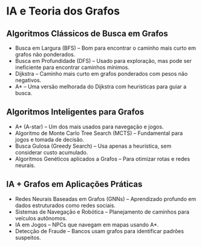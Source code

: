 # IA e Teoria dos Grafos
## Algoritmos Clássicos de Busca em Grafos
* Busca em Largura (BFS) – Bom para encontrar o caminho mais curto em grafos não ponderados.
* Busca em Profundidade (DFS) – Usado para exploração, mas pode ser ineficiente para encontrar caminhos mínimos.
* Dijkstra – Caminho mais curto em grafos ponderados com pesos não negativos.
* A* – Uma versão melhorada do Dijkstra com heurísticas para guiar a busca.
 
## Algoritmos Inteligentes para Grafos
* A* (A-star) – Um dos mais usados para navegação e jogos.
* Algoritmo de Monte Carlo Tree Search (MCTS) – Fundamental para jogos e tomada de decisão.
* Busca Gulosa (Greedy Search) – Usa apenas a heurística, sem considerar custo acumulado.
* Algoritmos Genéticos aplicados a Grafos – Para otimizar rotas e redes neurais.
 
## IA + Grafos em Aplicações Práticas
* Redes Neurais Baseadas em Grafos (GNNs) – Aprendizado profundo em dados estruturados como redes sociais.
* Sistemas de Navegação e Robótica – Planejamento de caminhos para veículos autônomos.
* IA em Jogos – NPCs que navegam em mapas usando A*.
* Detecção de Fraude – Bancos usam grafos para identificar padrões suspeitos.